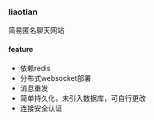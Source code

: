 ### liaotian

简易匿名聊天网站

#### feature

* 依赖redis
* 分布式websocket部署
* 消息重发
* 简单持久化，未引入数据库，可自行更改
* 连接安全认证
